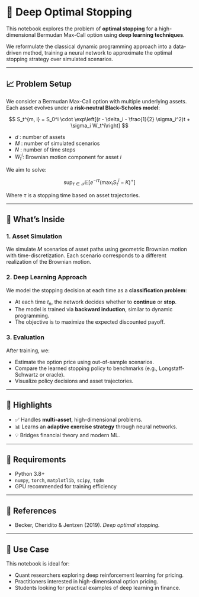 # 🧠 Deep Optimal Stopping

This notebook explores the problem of **optimal stopping** for a high-dimensional Bermudan Max-Call option using **deep learning techniques**.

We reformulate the classical dynamic programming approach into a data-driven method, training a neural network to approximate the optimal stopping strategy over simulated scenarios.

---

## 📈 Problem Setup

We consider a Bermudan Max-Call option with multiple underlying assets. Each asset evolves under a **risk-neutral Black-Scholes model**:

$$
S_t^{m, i} = S_0^i \cdot \exp\left[(r - \delta_i - \frac{1}{2} \sigma_i^2)t + \sigma_i W_t^i\right]
$$

- $d$ : number of assets  
- $M$ : number of simulated scenarios  
- $N$ : number of time steps  
- $W_t^i$: Brownian motion component for asset $i$

We aim to solve:

$$
\sup_{\tau \in \mathcal{T}} \mathbb{E}\left[ e^{-r \tau} \left(\max_i S_\tau^i - K\right)^+ \right]
$$

Where $\tau$ is a stopping time based on asset trajectories.

---

## 🧪 What’s Inside

### 1. Asset Simulation

We simulate $M$ scenarios of asset paths using geometric Brownian motion with time-discretization. Each scenario corresponds to a different realization of the Brownian motion.

### 2. Deep Learning Approach

We model the stopping decision at each time as a **classification problem**:
- At each time $t_n$, the network decides whether to **continue** or **stop**.
- The model is trained via **backward induction**, similar to dynamic programming.
- The objective is to maximize the expected discounted payoff.

### 3. Evaluation

After training, we:
- Estimate the option price using out-of-sample scenarios.
- Compare the learned stopping policy to benchmarks (e.g., Longstaff-Schwartz or oracle).
- Visualize policy decisions and asset trajectories.

---

## 🧠 Highlights

- ✅ Handles **multi-asset**, high-dimensional problems.
- 📊 Learns an **adaptive exercise strategy** through neural networks.
- 💡 Bridges financial theory and modern ML.

---

## 📌 Requirements

- Python 3.8+
- `numpy`, `torch`, `matplotlib`, `scipy`, `tqdm`
- GPU recommended for training efficiency

---

## 🧾 References

- Becker, Cheridito & Jentzen (2019). *Deep optimal stopping.*

---

## 🧳 Use Case

This notebook is ideal for:
- Quant researchers exploring deep reinforcement learning for pricing.
- Practitioners interested in high-dimensional option pricing.
- Students looking for practical examples of deep learning in finance.

